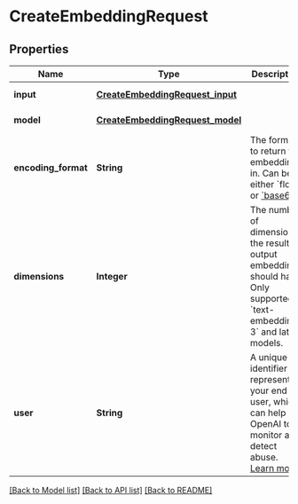 # CreateEmbeddingRequest
## Properties

| Name | Type | Description | Notes |
|------------ | ------------- | ------------- | -------------|
| **input** | [**CreateEmbeddingRequest_input**](CreateEmbeddingRequest_input.md) |  | [default to null] |
| **model** | [**CreateEmbeddingRequest_model**](CreateEmbeddingRequest_model.md) |  | [default to null] |
| **encoding\_format** | **String** | The format to return the embeddings in. Can be either &#x60;float&#x60; or [&#x60;base64&#x60;](https://pypi.org/project/pybase64/). | [optional] [default to float] |
| **dimensions** | **Integer** | The number of dimensions the resulting output embeddings should have. Only supported in &#x60;text-embedding-3&#x60; and later models.  | [optional] [default to null] |
| **user** | **String** | A unique identifier representing your end-user, which can help OpenAI to monitor and detect abuse. [Learn more](/docs/guides/safety-best-practices#end-user-ids).  | [optional] [default to null] |

[[Back to Model list]](../README.md#documentation-for-models) [[Back to API list]](../README.md#documentation-for-api-endpoints) [[Back to README]](../README.md)

